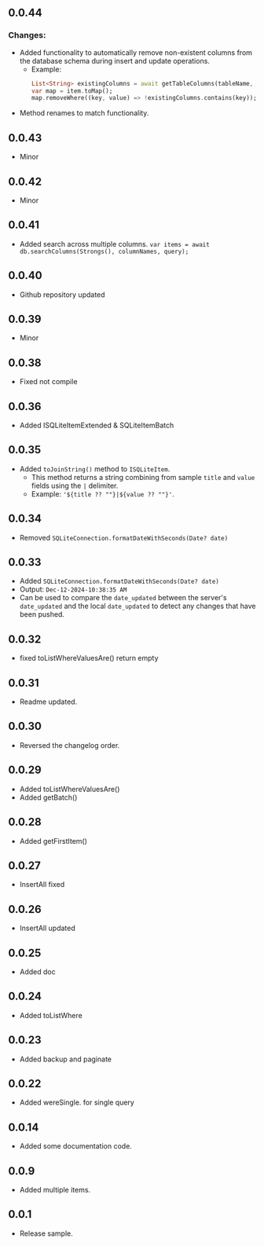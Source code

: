 ## 0.0.44

### Changes:

- Added functionality to automatically remove non-existent columns from the database schema during insert and update operations.
  - Example:
    ```dart
    List<String> existingColumns = await getTableColumns(tableName, db: db);
    var map = item.toMap();
    map.removeWhere((key, value) => !existingColumns.contains(key));
    ```
- Method renames to match functionality.

## 0.0.43

- Minor

## 0.0.42

- Minor

## 0.0.41

- Added search across multiple columns. `var items = await db.searchColumns(Strongs(), columnNames, query);`

## 0.0.40

- Github repository updated

## 0.0.39

- Minor

## 0.0.38

- Fixed not compile

## 0.0.36

- Added ISQLiteItemExtended & SQLiteItemBatch

## 0.0.35

- Added `toJoinString()` method to `ISQLiteItem`.
  - This method returns a string combining from sample `title` and `value` fields using the `|` delimiter.
  - Example: `'${title ?? ""}|${value ?? ""}'`.

## 0.0.34

- Removed `SQLiteConnection.formatDateWithSeconds(Date? date)`

## 0.0.33

- Added `SQLiteConnection.formatDateWithSeconds(Date? date)`
- Output: `Dec-12-2024-10:38:35 AM`
- Can be used to compare the `date_updated` between the server's `date_updated` and the local `date_updated` to detect any changes that have been pushed.

## 0.0.32

- fixed toListWhereValuesAre() return empty

## 0.0.31

- Readme updated.

## 0.0.30

- Reversed the changelog order.

## 0.0.29

- Added toListWhereValuesAre()
- Added getBatch()

## 0.0.28

- Added getFirstItem()

## 0.0.27

- InsertAll fixed

## 0.0.26

- InsertAll updated

## 0.0.25

- Added doc

## 0.0.24

- Added toListWhere

## 0.0.23

- Added backup and paginate

## 0.0.22

- Added wereSingle. for single query

## 0.0.14

- Added some documentation code.

## 0.0.9

- Added multiple items.

## 0.0.1

- Release sample.
